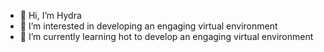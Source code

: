 - 👋 Hi, I’m Hydra
- 👀 I’m interested in developing an engaging virtual environment
- 🌱 I’m currently learning hot to develop an engaging virtual environment

